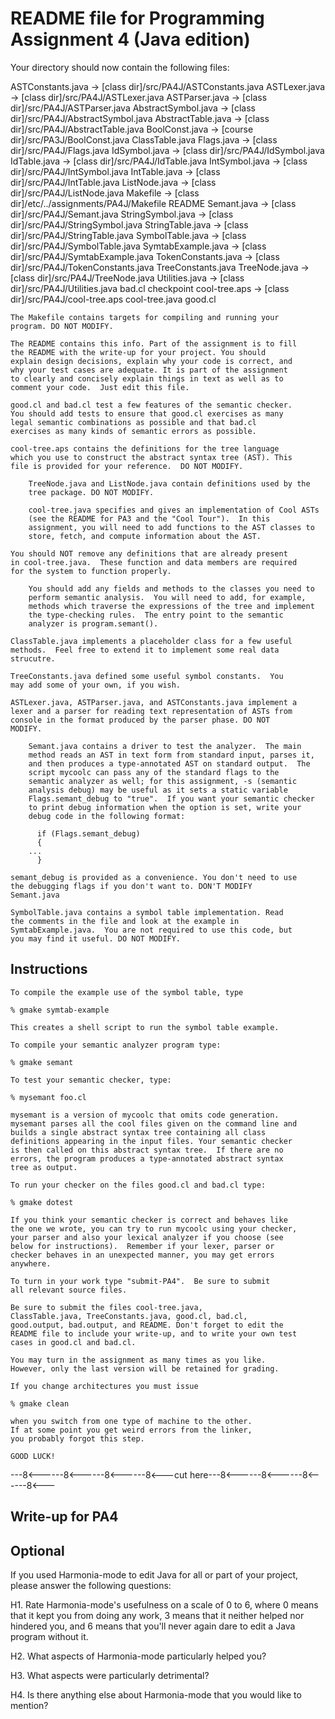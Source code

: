 README file for Programming Assignment 4 (Java edition)
======================================================

Your directory should now contain the following files:

 ASTConstants.java    -> [class dir]/src/PA4J/ASTConstants.java
 ASTLexer.java	      -> [class dir]/src/PA4J/ASTLexer.java
 ASTParser.java	      -> [class dir]/src/PA4J/ASTParser.java
 AbstractSymbol.java  -> [class dir]/src/PA4J/AbstractSymbol.java
 AbstractTable.java   -> [class dir]/src/PA4J/AbstractTable.java
 BoolConst.java       -> [course dir]/src/PA3J/BoolConst.java
 ClassTable.java
 Flags.java	      -> [class dir]/src/PA4J/Flags.java
 IdSymbol.java	      -> [class dir]/src/PA4J/IdSymbol.java
 IdTable.java	      -> [class dir]/src/PA4J/IdTable.java
 IntSymbol.java	      -> [class dir]/src/PA4J/IntSymbol.java
 IntTable.java	      -> [class dir]/src/PA4J/IntTable.java
 ListNode.java	      -> [class dir]/src/PA4J/ListNode.java
 Makefile	      -> [class dir]/etc/../assignments/PA4J/Makefile
 README
 Semant.java	      -> [class dir]/src/PA4J/Semant.java
 StringSymbol.java    -> [class dir]/src/PA4J/StringSymbol.java
 StringTable.java     -> [class dir]/src/PA4J/StringTable.java
 SymbolTable.java     -> [class dir]/src/PA4J/SymbolTable.java
 SymtabExample.java   -> [class dir]/src/PA4J/SymtabExample.java
 TokenConstants.java  -> [class dir]/src/PA4J/TokenConstants.java
 TreeConstants.java
 TreeNode.java	      -> [class dir]/src/PA4J/TreeNode.java
 Utilities.java	      -> [class dir]/src/PA4J/Utilities.java
 bad.cl
 checkpoint
 cool-tree.aps	      -> [class dir]/src/PA4J/cool-tree.aps
 cool-tree.java
 good.cl

	The Makefile contains targets for compiling and running your
	program. DO NOT MODIFY.

	The README contains this info. Part of the assignment is to fill
	the README with the write-up for your project. You should
	explain design decisions, explain why your code is correct, and
	why your test cases are adequate. It is part of the assignment
	to clearly and concisely explain things in text as well as to
	comment your code.  Just edit this file.

	good.cl and bad.cl test a few features of the semantic checker.
	You should add tests to ensure that good.cl exercises as many
	legal semantic combinations as possible and that bad.cl
	exercises as many kinds of semantic errors as possible.

	cool-tree.aps contains the definitions for the tree language
	which you use to construct the abstract syntax tree (AST). This
	file is provided for your reference.  DO NOT MODIFY.

        TreeNode.java and ListNode.java contain definitions used by the
        tree package. DO NOT MODIFY.  

        cool-tree.java specifies and gives an implementation of Cool ASTs
        (see the README for PA3 and the "Cool Tour").  In this
        assignment, you will need to add functions to the AST classes to
        store, fetch, and compute information about the AST.

   	You should NOT remove any definitions that are already present
   	in cool-tree.java.  These function and data members are required
   	for the system to function properly.

        You should add any fields and methods to the classes you need to
        perform semantic analysis.  You will need to add, for example,
        methods which traverse the expressions of the tree and implement
        the type-checking rules.  The entry point to the semantic
        analyzer is program.semant().

	ClassTable.java implements a placeholder class for a few useful
	methods.  Feel free to extend it to implement some real data
	strucutre.

	TreeConstants.java defined some useful symbol constants.  You
	may add some of your own, if you wish.

	ASTLexer.java, ASTParser.java, and ASTConstants.java implement a
	lexer and a parser for reading text representation of ASTs from
	console in the format produced by the parser phase. DO NOT
	MODIFY.

        Semant.java contains a driver to test the analyzer.  The main
        method reads an AST in text form from standard input, parses it,
        and then produces a type-annotated AST on standard output.  The
        script mycoolc can pass any of the standard flags to the
        semantic analyzer as well; for this assignment, -s (semantic
        analysis debug) may be useful as it sets a static variable
        Flags.semant_debug to "true".  If you want your semantic checker
        to print debug information when the option is set, write your
        debug code in the following format:

	      if (Flags.semant_debug)
	      {
		...
	      }

	semant_debug is provided as a convenience. You don't need to use
	the debugging flags if you don't want to. DON'T MODIFY
	Semant.java

	SymbolTable.java contains a symbol table implementation. Read
	the comments in the file and look at the example in
	SymtabExample.java.  You are not required to use this code, but
	you may find it useful. DO NOT MODIFY.

Instructions
------------

	To compile the example use of the symbol table, type

	% gmake symtab-example

	This creates a shell script to run the symbol table example.

	To compile your semantic analyzer program type:

	% gmake semant

	To test your semantic checker, type:

	% mysemant foo.cl

	mysemant is a version of mycoolc that omits code generation.
	mysemant parses all the cool files given on the command line and
	builds a single abstract syntax tree containing all class
	definitions appearing in the input files. Your semantic checker
	is then called on this abstract syntax tree.  If there are no
	errors, the program produces a type-annotated abstract syntax
	tree as output.

	To run your checker on the files good.cl and bad.cl type:

	% gmake dotest

	If you think your semantic checker is correct and behaves like
	the one we wrote, you can try to run mycoolc using your checker,
	your parser and also your lexical analyzer if you choose (see
	below for instructions).  Remember if your lexer, parser or
	checker behaves in an unexpected manner, you may get errors
	anywhere.

	To turn in your work type "submit-PA4".  Be sure to submit 
	all relevant source files.
	
	Be sure to submit the files cool-tree.java,
	ClassTable.java, TreeConstants.java, good.cl, bad.cl,
	good.output, bad.output, and README. Don't forget to edit the
	README file to include your write-up, and to write your own test
	cases in good.cl and bad.cl.

 	You may turn in the assignment as many times as you like.
 	However, only the last version will be retained for grading.

	If you change architectures you must issue

	% gmake clean

	when you switch from one type of machine to the other.
	If at some point you get weird errors from the linker,	
	you probably forgot this step.

	GOOD LUCK!

---8<------8<------8<------8<---cut here---8<------8<------8<------8<---

Write-up for PA4
----------------

<Your text here.>





Optional
--------

If you used Harmonia-mode to edit Java for all or part of your project, 
please answer the following questions:

H1. Rate Harmonia-mode's usefulness on a scale of 0 to 6, where 0 means 
that it kept you from doing any work, 3 means that it neither helped 
nor hindered you, and 6 means that you'll never again dare to edit a 
Java program without it.

H2. What aspects of Harmonia-mode particularly helped you?

H3. What aspects were particularly detrimental?

H4. Is there anything else about Harmonia-mode that you would like to 
mention?
